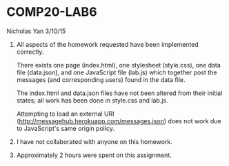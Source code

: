 # COMP20-LAB6

Nicholas Yan
3/10/15

1.  All aspects of the homework requested have been implemented correctly.

    There exists one page (index.html), one stylesheet (style.css), one data file (data.json), 
    and one JavaScript file (lab.js) which together post the messages (and corresponding users)
    found in the data file.

    The index.html and data.json files have not been altered from their initial states; all work 
    has been done in style.css and lab.js.

    Attempting to load an external URI (http://messagehub.herokuapp.com/messages.json) does not
    work due to JavaScript's same origin policy.

2.  I have not collaborated with anyone on this homework.

3.  Approximately 2 hours were spent on this assignment.
